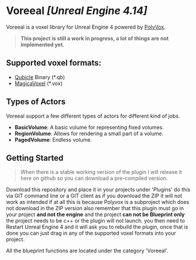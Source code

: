 # Voreeal _[Unreal Engine 4.14]_
Voreeal is a voxel library for Unreal Engine 4 powered by [PolyVox](https://bitbucket.org/volumesoffun/polyvox).

> **This project is still a work in progress, a lot of things are not implemented yet.**

## Supported voxel formats:
* [Qubicle](http://www.minddesk.com/) Binary (*.qb) 
* [MagicaVoxel](https://ephtracy.github.io/) (*.vox)

## Types of Actors
Voreeal support a few different types of actors for different kind of jobs.

* **BasicVolume**: A basic volume for representing fixed volumes.
* **RegionVolume**: Allows for rendering a small part of a volume.
* **PagedVolume**: Endless volume.

## Getting Started

> When there is a stable working version of the plugin I will release it here on github so you can download a pre-compiled version.

Download this repository and place it in your projects under 'Plugins' do this via GIT command line or 
a GIT client as if you download the ZIP it will not work as intended if at all this is because Polyvox is a 
subproject which does not download in the ZIP version also remember that this plugin must go in your project **and not the engine** and the project **can not be Blueprint only** the project needs to be c++ or the plugin will not launch. 
you then need to Restart Unreal Engine 4 
and it will ask you to rebuild the plugin, once that is done you can just drag in any of the supported
voxel formats into your project. 

All the blueprint functions are located under the category 'Voreeal'.
